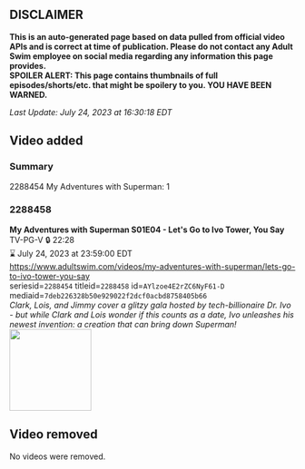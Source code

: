 ## DISCLAIMER
**This is an auto-generated page based on data pulled from official video APIs and is correct at time of publication. Please do not contact any Adult Swim employee on social media regarding any information this page provides.**  
**SPOILER ALERT: This page contains thumbnails of full episodes/shorts/etc. that might be spoilery to you. YOU HAVE BEEN WARNED.**  

_Last Update: July 24, 2023 at 16:30:18 EDT_
## Video added
### Summary
2288454 My Adventures with Superman: 1  
### 2288458
**My Adventures with Superman S01E04 - Let's Go to Ivo Tower, You Say**  
TV-PG-V 🔒 22:28  
⌛ July 24, 2023 at 23:59:00 EDT  
https://www.adultswim.com/videos/my-adventures-with-superman/lets-go-to-ivo-tower-you-say  
seriesid=`2288454` titleid=`2288458` id=`AYlzoe4E2rZC6NyF61-D` mediaid=`7deb226328b50e929022f2dcf0acbd8758405b66`  
_Clark, Lois, and Jimmy cover a glitzy gala hosted by tech-billionaire Dr. Ivo - but while Clark and Lois wonder if this counts as a date, Ivo unleashes his newest invention: a creation that can bring down Superman!_  
<a href="https://media.cdn.adultswim.com/uploads/20230720/thumbnails/2_23720108487-ASGenericThumb.png"><img src="https://media.cdn.adultswim.com/uploads/20230720/thumbnails/2_23720108487-ASGenericThumb.png" height="144px" /></a>
## Video removed
No videos were removed.  
